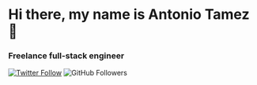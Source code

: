 # Hi there, my name is Antonio Tamez 👋
### Freelance full-stack engineer

[![Twitter Follow](https://img.shields.io/twitter/follow/tameznl?style=social)](https://twitter.com/tameznl)
![GitHub Followers](https://img.shields.io/github/followers/antoniotamez?style=social)



 
<!--
**AntonioTamez/AntonioTamez** is a ✨ _special_ ✨ repository because its `README.md` (this file) appears on your GitHub profile.

Here are some ideas to get you started:

- 🔭 I’m currently working on ...
- 🌱 I’m currently learning ...
- 👯 I’m looking to collaborate on ...
- 🤔 I’m looking for help with ...
- 💬 Ask me about ...
- 📫 How to reach me: ...
- 😄 Pronouns: ...
- ⚡ Fun fact: ...
-->
